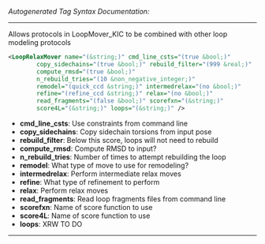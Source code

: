<!-- THIS IS AN AUTOGENERATED FILE: Don't edit it directly, instead change the schema definition in the code itself. -->

_Autogenerated Tag Syntax Documentation:_

---
Allows protocols in LoopMover_KIC to be combined with other loop modeling protocols

```xml
<LoopRelaxMover name="(&string;)" cmd_line_csts="(true &bool;)"
        copy_sidechains="(true &bool;)" rebuild_filter="(999 &real;)"
        compute_rmsd="(true &bool;)"
        n_rebuild_tries="(10 &non_negative_integer;)"
        remodel="(quick_ccd &string;)" intermedrelax="(no &bool;)"
        refine="(refine_ccd &string;)" relax="(no &bool;)"
        read_fragments="(false &bool;)" scorefxn="(&string;)"
        score4L="(&string;)" loops="(&string;)" />
```

-   **cmd_line_csts**: Use constraints from command line
-   **copy_sidechains**: Copy sidechain torsions from input pose
-   **rebuild_filter**: Below this score, loops will not need to rebuild
-   **compute_rmsd**: Compute RMSD to input?
-   **n_rebuild_tries**: Number of times to attempt rebuilding the loop
-   **remodel**: What type of move to use for remodeling?
-   **intermedrelax**: Perform intermediate relax moves
-   **refine**: What type of refinement to perform
-   **relax**: Perform relax moves
-   **read_fragments**: Read loop fragments files from command line
-   **scorefxn**: Name of score function to use
-   **score4L**: Name of score function to use
-   **loops**: XRW TO DO

---

